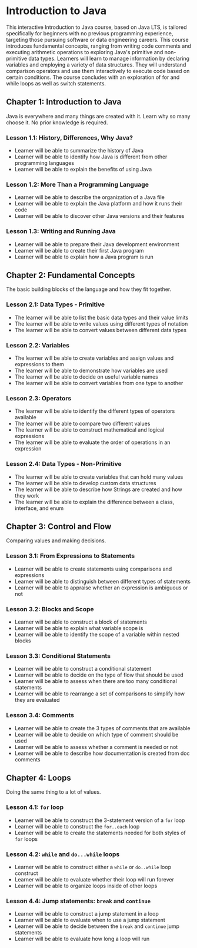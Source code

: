 
# Introduction to Java 
This interactive Introduction to Java course, based on Java LTS, is tailored specifically for beginners with no previous programming experience, targeting those pursuing software or data engineering careers. This course introduces fundamental concepts, ranging from writing code comments and executing arithmetic operations to exploring Java's primitive and non-primitive data types. Learners will learn to manage information by declaring variables and employing a variety of data structures. They will understand comparison operators and use them interactively to execute code based on certain conditions. The course concludes with an exploration of for and while loops as well as switch statements.

## Chapter 1: Introduction to Java
Java is everywhere and many things are created with it. Learn why so many choose it. No prior knowledge is required.

### Lesson 1.1: History, Differences, Why Java?
* Learner will be able to summarize the history of Java
* Learner will be able to identify how Java is different from other programming languages
* Learner will be able to explain the benefits of using Java

### Lesson 1.2: More Than a Programming Language
* Learner will be able to describe the organization of a Java file
* Learner will be able to explain the Java platform and how it runs their code
* Learner will be able to discover other Java versions and their features

### Lesson 1.3: Writing and Running Java
* Learner will be able to prepare their Java development environment
* Learner will be able to create their first Java program
* Learner will be able to explain how a Java program is run

## Chapter 2: Fundamental Concepts
The basic building blocks of the language and how they fit together.

### Lesson 2.1: Data Types - Primitive
* The learner will be able to list the basic data types and their value limits 
* The learner will be able to write values using different types of notation
* The learner will be able to convert values between different data types

### Lesson 2.2: Variables
* The learner will be able to create variables and assign values and expressions to them
* The learner will be able to demonstrate how variables are used
* The learner will be able to decide on useful variable names
* The learner will be able to convert variables from one type to another

### Lesson 2.3: Operators
* The learner will be able to identify the different types of operators available
* The learner will be able to compare two different values
* The learner will be able to construct mathematical and logical expressions
* The learner will be able to evaluate the order of operations in an expression

### Lesson 2.4: Data Types - Non-Primitive
* The learner will be able to create variables that can hold many values
* The learner will be able to develop custom data structures
* The learner will be able to describe how Strings are created and how they work
* The learner will be able to explain the difference between a class, interface, and enum

## Chapter 3: Control and Flow
Comparing values and making decisions.

### Lesson 3.1: From Expressions to Statements
* Learner will be able to create statements using comparisons and expressions
* Learner will be able to distinguish between different types of statements
* Learner will be able to appraise whether an expression is ambiguous or not 

### Lesson 3.2: Blocks and Scope
* Learner will be able to construct a block of statements
* Learner will be able to explain what variable scope is
* Learner will be able to identify the scope of a variable within nested blocks

### Lesson 3.3: Conditional Statements
* Learner will be able to construct a conditional statement
* Learner will be able to decide on the type of flow that should be used
* Learner will be able to assess when there are too many conditional statements
* Learner will be able to rearrange a set of comparisons to simplify how they are evaluated

### Lesson 3.4: Comments
* Learner will be able to create the 3 types of comments that are available
* Learner will be able to decide on which type of comment should be used
* Learner will be able to assess whether a comment is needed or not
* Learner will be able to describe how documentation is created from doc comments

## Chapter 4: Loops
Doing the same thing to a lot of values.
### Lesson 4.1: `for` loop
* Learner will be able to construct the 3-statement version of a `for` loop
* Learner will be able to construct the `for..each` loop
* Learner will be able to create the statements needed for both styles of `for` loops

### Lesson 4.2: `while` and `do...while` loops
* Learner will be able to construct either a `while` or `do..while` loop construct
* Learner will be able to evaluate whether their loop will run forever
* Learner will be able to organize loops inside of other loops

### Lesson 4.4: Jump statements: `break` and `continue`
* Learner will be able to construct a jump statement in a loop
* Learner will be able to evaluate when to use a jump statement
* Learner will be able to decide between the `break` and `continue` jump statements
* Learner will be able to evaluate how long a loop will run

